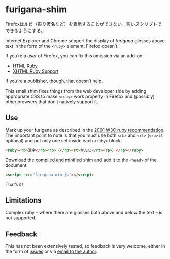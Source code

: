 furigana-shim
=============

Firefoxはルビ（振り仮名など）を表示することができない。短いスクリプトでできるようにする。

Internet Explorer and Chrome support the display of _furigana_ glosses above
text in the form of the `<ruby>` element. Firefox doesn’t.

If you’re a _user_ of Firefox, you can fix this omission via an add-on:

* [HTML Ruby](https://addons.mozilla.org/en-US/firefox/addon/html-ruby/)
* [XHTML Ruby Support](https://addons.mozilla.org/en-US/firefox/addon/xhtml-ruby-support/)

If you're a publisher, though, that doesn’t help.

This small shim fixes things from the web developer side by adding appropriate
CSS to make `<ruby>` work properly in Firefox and (possibly) other browsers
that don’t natively support it.

Use
---

Mark up your furigana as described in the
[2001 W3C ruby recommendation](http://www.w3.org/TR/ruby/). The important point
to note is that you must use both `<rb>` and `<rt>` (`<rp>` is optional) and
put only one set inside each `<ruby>` block:

```html
<ruby><rb>漢字</rb><rp>（</rp><rt>かんじ</rt><rp>）</rp></ruby>
```

Download the [compiled and minified shim](https://github.com/threedaymonk/furigana-shim/blob/master/furigana.min.js)
and add it to the `<head>` of the document:

```html
<script src="furigana.min.js"></script>
```

That’s it!

Limitations
-----------

Complex ruby – where there are glosses both above and below the text – is not
supported.

Feedback
--------

This has not been extensively tested, so feedback is very welcome, either in
the form of [issues](https://github.com/threedaymonk/furigana-shim/issues) or
via [email to the author](mailto:pbattley@gmail.com).
